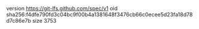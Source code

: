 version https://git-lfs.github.com/spec/v1
oid sha256:f4dfe790fd3c04bc9f00b4a1381648f3476cb66c0ecee5d23fa18d78d7c86e7b
size 3753
